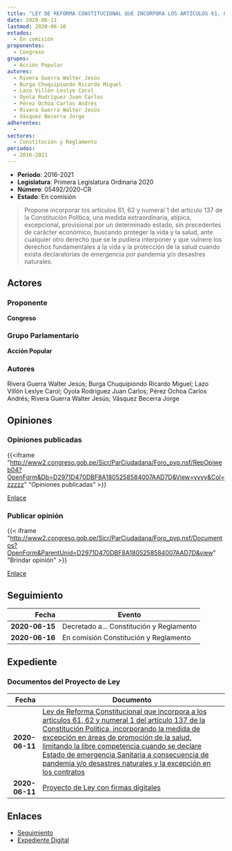```yaml
---
title: "LEY DE REFORMA CONSTITUCIONAL QUE INCORPORA LOS ARTÍCULOS 61, 62 Y NUMERAL 2 DEL ARTÍCULO 137 DE LA CONSTITUCIÓN POLÍTICA, INCORPORANDO LA MEDIDA DE EXCEPCIÓN EN ÁREAS DE PROMOCIÓN DE LA SALUD, LIMITANDO LA LIBRE COMPETENCIA CUANDO SE DECLARE EMERGENCIA SANITARIA A CONSECUENCIA DE LA PANDEMIA Y/O DESASTRES NATURALES Y LA EXCEPCIÓN EN LOS CONTRATOS"
date: 2020-06-11
lastmod: 2020-06-16
estados: 
  - En comisión
proponentes: 
  - Congreso
grupos: 
  - Acción Popular
autores: 
  - Rivera Guerra Walter Jesús
  - Burga Chuquipiondo Ricardo Miguel
  - Lazo Villón Leslye Carol
  - Oyola Rodríguez Juan Carlos
  - Pérez Ochoa Carlos Andrés
  - Rivera Guerra Walter Jesús
  - Vásquez Becerra Jorge
adherentes: 
  - 
sectores: 
  - Constitución y Reglamento
periodos: 
  - 2016-2021
---
```


- **Periodo**: 2016-2021
- **Legislatura**: Primera Legislatura Ordinaria 2020
- **Número**: 05492/2020-CR
- **Estado**: En comisión

> Propone incorporar los artículos 61, 62 y numeral 1 del artículo 137 de la Constitución Política, una medida extraordinaria, atípica, excepcional, provisional por un determinado estado, sin precedentes de carácter económico, buscando proteger la vida y la salud, ante cualquier otro derecho que se le pudiera interponer y que vulnere los derechos fundamentales a la vida y la protección de la salud cuando exista declaratorias de emergencia por pandemia y/o desastres naturales.


## Actores

### Proponente

**Congreso**

### Grupo Parlamentario

**Acción Popular**

### Autores

Rivera Guerra Walter Jesús; Burga Chuquipiondo Ricardo Miguel; Lazo Villón Leslye Carol; Oyola Rodríguez Juan Carlos; Pérez Ochoa Carlos Andrés; Rivera Guerra Walter Jesús; Vásquez Becerra Jorge


## Opiniones

### Opiniones publicadas

{{<iframe "http://www2.congreso.gob.pe/Sicr/ParCiudadana/Foro_pvp.nsf/RepOpiweb04?OpenForm&Db=D2971D470DBF8A1805258584007AAD7D&View=yyyy&Col=zzzzz" "Opiniones publicadas" >}}

[Enlace](http://www2.congreso.gob.pe/Sicr/ParCiudadana/Foro_pvp.nsf/RepOpiweb04?OpenForm&Db=D2971D470DBF8A1805258584007AAD7D&View=yyyy&Col=zzzzz)
### Publicar opinión

{{< iframe "http://www2.congreso.gob.pe/Sicr/ParCiudadana/Foro_pvp.nsf/Documentos?OpenForm&ParentUnid=D2971D470DBF8A1805258584007AAD7D&view" "Brindar opinión" >}}

[Enlace](http://www2.congreso.gob.pe/Sicr/ParCiudadana/Foro_pvp.nsf/Documentos?OpenForm&ParentUnid=D2971D470DBF8A1805258584007AAD7D&view)

## Seguimiento

| Fecha | Evento |
|------:|--------|
| **2020-06-15** | Decretado a... Constitución y Reglamento|
| **2020-06-16** | En comisión Constitución y Reglamento|


## Expediente


### Documentos del Proyecto de Ley

| Fecha | Documento |
|------:|--------|
| **2020-06-11** | [Ley de Reforma Constitucional que incorpora a los artículos 61, 62 y numeral 1 del artículo 137 de la Constitución Política, incorporando la medida de excepción en áreas de promoción de la salud, limitando la libre competencia cuando se declare Estado de emergencia Sanitaria a consecuencia de pandemia y/o desastres naturales y la excepción en los contratos](http://www.leyes.congreso.gob.pe/Documentos/2016_2021/Proyectos_de_Ley_y_de_Resoluciones_Legislativas/PL05492-20200611.pdf) |
| **2020-06-11** | [Proyecto de Ley con firmas digitales](http://www.leyes.congreso.gob.pe/Documentos/2016_2021/Proyectos_de_Ley_y_de_Resoluciones_Legislativas/Proyectos_Firmas_digitales/PL05492.pdf) |

## Enlaces 

- [Seguimiento](http://www2.congreso.gob.pe/Sicr/TraDocEstProc/CLProLey2016.nsf/f7fff46988ca05b1052578e100829cc7/c00ae5eb1b17f4410525858400826143?OpenDocument)
- [Expediente Digital](http://www2.congreso.gob.pe/Sicr/TraDocEstProc/CLProLey2016.nsf/f7fff46988ca05b1052578e100829cc7/c00ae5eb1b17f4410525858400826143?OpenDocument&Click=05257FB7005EB655.eb71d0cf91d8294e05256cdf006b5706/$Body/0.1C6C)

